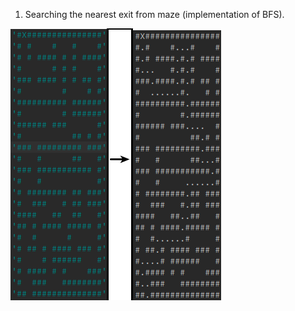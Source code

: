 1. Searching the nearest exit from maze (implementation of BFS).

![](https://github.com/TTomasik/python_practice/blob/master/images/maze.png)
